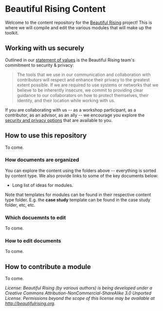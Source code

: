 Beautiful Rising Content
========================

Welcome to the content repository for the [Beautiful Rising](http://beautifulrising.org) project! This is where we will compile and edit the various modules that will make up the toolkit. 

## Working with us securely

Outlined in our [statement of values](statement-of-values-for-beautiful-rising.md) is the Beautiful Rising team's commitment to security & privacy:

> The tools that we use in our communication and collaboration with contributors will respect and enhance their privacy to the greatest extent possible. If we are required to use systems or networks that we believe to be inherently insecure, we commit to providing clear guidance to our collaborators on how to protect themselves, their identity, and their location while working with us.

If you are collaborating with us -- as a workshop participant, as a contributor, as an advisor, as an ally -- we encourage you explore the [security and privacy options](security-and-privacy-options.md) that are available to you.

## How to use this repository

To come.

### How documents are organized

You can explore the content using the folders above -- everything is sorted by content type. We also provide links to some of the key documents below:

* Long list of ideas for modules.

Note that templates for modules can be found in their respective content type folder. E.g. the **case study** template can be found in the case study folder, etc, etc.

### Which docuemnts to edit

To come.

### How to edit documents

To come.

## How to contribute a module

To come.

_License: Beautiful Rising (by various authors) is being developed under a Creative Commons Attribution-NonCommercial-ShareAlike 3.0 Unported License. Permissions beyond the scope of this license may be available at http://beautifulrising.org._

